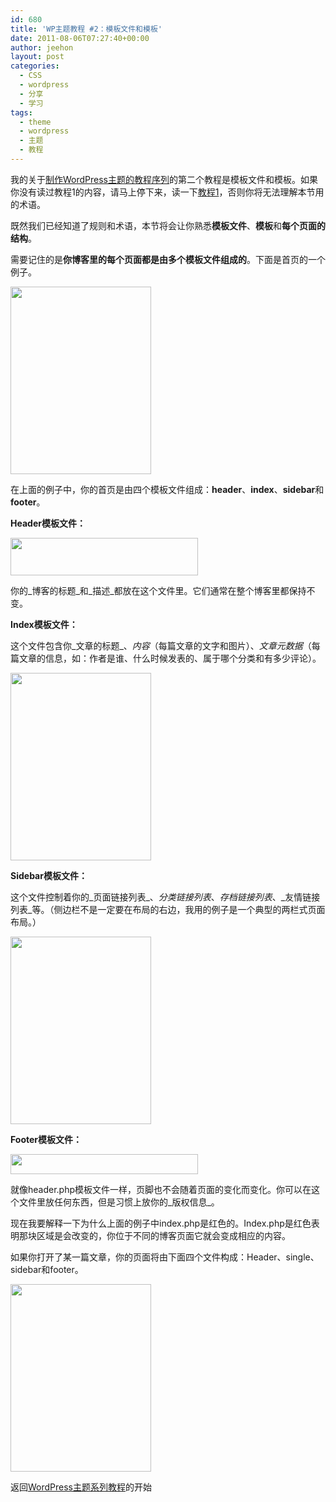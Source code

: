 ```yaml
---
id: 680
title: 'WP主题教程 #2：模板文件和模板'
date: 2011-08-06T07:27:40+00:00
author: jeehon
layout: post
categories:
  - CSS
  - wordpress
  - 分享
  - 学习
tags:
  - theme
  - wordpress
  - 主题
  - 教程
---
```

我的关于[制作WordPress主题的教程序列](http://jeehon.info/log/2011/08/04/%E6%83%B3%E5%88%B6%E4%BD%9Cwordpress%E4%B8%BB%E9%A2%98%EF%BC%9F/)的第二个教程是模板文件和模板。如果你没有读过教程1的内容，请马上停下来，读一下[教程1](http://jeehon.info/log/2011/08/05/wp%E4%B8%BB%E9%A2%98%E6%95%99%E7%A8%8B1%EF%BC%9A%E5%BC%95%E8%A8%80/)，否则你将无法理解本节用的术语。

既然我们已经知道了规则和术语，本节将会让你熟悉**模板文件**、**模板**和**每个页面的结构**。

需要记住的是**你博客里的每个页面都是由多个模板文件组成的**。下面是首页的一个例子。<!--more-->


  
[<img src="http://jeehon.info/log/files/2011/08/index-225x300.gif" alt="" title="index" width="225" height="300" class="aligncenter size-medium wp-image-681" />](http://jeehon.info/log/files/2011/08/index.gif)
  
在上面的例子中，你的首页是由四个模板文件组成：**header**、**index**、**sidebar**和**footer**。

**Header模板文件：**
  
[<img src="http://jeehon.info/log/files/2011/08/header-template-300x60.gif" alt="" title="header-template" width="300" height="60" class="aligncenter size-medium wp-image-682" />](http://jeehon.info/log/files/2011/08/header-template.gif)
  
你的_博客的标题_和_描述_都放在这个文件里。它们通常在整个博客里都保持不变。

**Index模板文件：**
  
这个文件包含你_文章的标题_、_内容_（每篇文章的文字和图片）、_文章元数据_（每篇文章的信息，如：作者是谁、什么时候发表的、属于哪个分类和有多少评论）。
  
[<img src="http://jeehon.info/log/files/2011/08/index-template-225x300.gif" alt="" title="index-template" width="225" height="300" class="aligncenter size-medium wp-image-683" />](http://jeehon.info/log/files/2011/08/index-template.gif)

**Sidebar模板文件：**
  
这个文件控制着你的_页面链接列表_、_分类链接列表_、_存档链接列表_、_友情链接列表_等。（侧边栏不是一定要在布局的右边，我用的例子是一个典型的两栏式页面布局。）
  
[<img src="http://jeehon.info/log/files/2011/08/sidebar-template-225x300.gif" alt="" title="sidebar-template" width="225" height="300" class="aligncenter size-medium wp-image-684" />](http://jeehon.info/log/files/2011/08/sidebar-template.gif)

**Footer模板文件：**
  
[<img src="http://jeehon.info/log/files/2011/08/footer-template-300x32.gif" alt="" title="footer-template" width="300" height="32" class="aligncenter size-medium wp-image-685" />](http://jeehon.info/log/files/2011/08/footer-template.gif)
  
就像header.php模板文件一样，页脚也不会随着页面的变化而变化。你可以在这个文件里放任何东西，但是习惯上放你的_版权信息_。

现在我要解释一下为什么上面的例子中index.php是红色的。Index.php是红色表明那块区域是会改变的，你位于不同的博客页面它就会变成相应的内容。

如果你打开了某一篇文章，你的页面将由下面四个文件构成：Header、single、sidebar和footer。
  
[<img src="http://jeehon.info/log/files/2011/08/index-225x300.gif" alt="" title="index" width="225" height="300" class="aligncenter size-medium wp-image-681" />](http://jeehon.info/log/files/2011/08/index.gif)

返回[WordPress主题系列教程](http://jeehon.info/log/2011/08/04/%E6%83%B3%E5%88%B6%E4%BD%9Cwordpress%E4%B8%BB%E9%A2%98%EF%BC%9F/)的开始